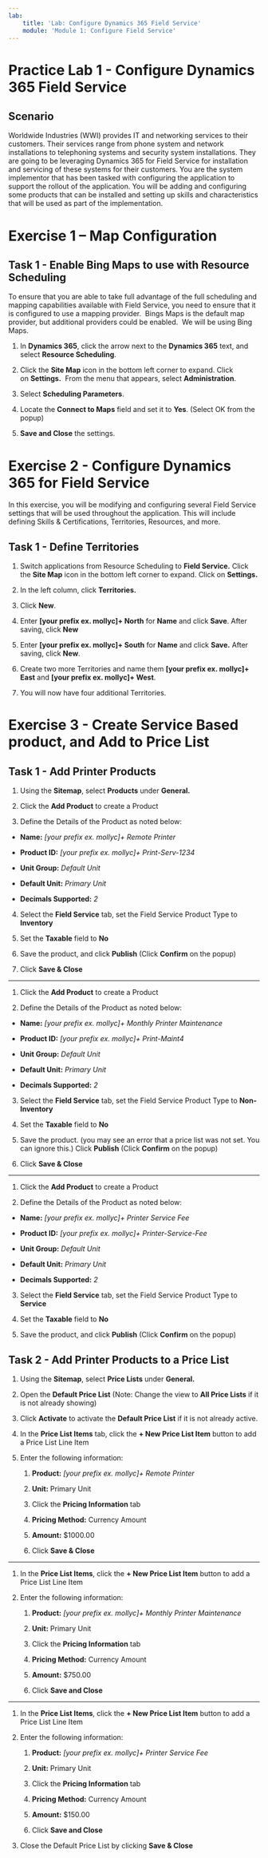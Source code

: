 ```yaml
---
lab:
    title: 'Lab: Configure Dynamics 365 Field Service'
    module: 'Module 1: Configure Field Service'
---
```


Practice Lab 1 - Configure Dynamics 365 Field Service
=====

## Scenario

Worldwide Industries (WWI) provides IT and networking services to their
customers. Their services range from phone system and network installations to
telephoning systems and security system installations. They are going to be
leveraging Dynamics 365 for Field Service for installation and servicing of
these systems for their customers. You are the system implementor that has been
tasked with configuring the application to support the rollout of the
application. You will be adding and configuring some products that can be
installed and setting up skills and characteristics that will be used as part of
the implementation.

Exercise 1 – Map Configuration 
======================================================  

## Task 1 - Enable Bing Maps to use with Resource Scheduling 

To ensure that you are able to take full advantage of the full scheduling and
mapping capabilities available with Field Service, you need to ensure that it is
configured to use a mapping provider.  Bings Maps is the default map provider,
but additional providers could be enabled.  We will be using Bing Maps. 

1.  In **Dynamics 365**, click the arrow next to the **Dynamics 365** text, and
    select **Resource Scheduling**.   

2.  Click the **Site Map** icon in the bottom left corner to
    expand. Click on **Settings.**  From the menu that
    appears, select **Administration**.   

3.  Select **Scheduling Parameters**. 

4.  Locate the **Connect to Maps** field and set it to **Yes**. (Select OK from the popup)

5.  **Save and Close** the settings.   

Exercise 2 - Configure Dynamics 365 for Field Service
=====================================================

In this exercise, you will be modifying and configuring several Field
Service settings that will be used throughout the application. This will
include defining Skills & Certifications, Territories, Resources, and more.

Task 1 - Define Territories
---------------------------

1.  Switch applications from Resource Scheduling to **Field Service.** Click the **Site Map** icon in the bottom left corner to expand.  Click on **Settings.**

2.  In the left column, click **Territories.**

3.  Click **New**.

4.  Enter **[your prefix ex. mollyc]+ North** for **Name** and click **Save**. After saving, click **New**

5.  Enter **[your prefix ex. mollyc]+ South** for **Name** and click **Save.** After saving, click
    **New**.

6.  Create two more Territories and name them **[your prefix ex. mollyc]+ East** and **[your prefix ex. mollyc]+ West**.

7.  You will now have four additional Territories.

Exercise 3 - Create Service Based product, and Add to Price List 
=================================================================

Task 1 - Add Printer Products
----------------------------

1.  Using the **Sitemap**, select **Products** under **General.**

2.  Click the **Add Product** to create a Product

3.  Define the Details of the Product as noted below:

-   **Name:** *[your prefix ex. mollyc]+ Remote Printer*

-   **Product ID:** *[your prefix ex. mollyc]+ Print-Serv-1234*

-   **Unit Group:** *Default Unit*

-   **Default Unit:** *Primary Unit*

-   **Decimals Supported:** *2*

4.  Select the **Field Service** tab, set the Field Service Product Type to
    **Inventory**

5.  Set the **Taxable** field to **No**

6.  Save the product, and click **Publish** (Click **Confirm** on the popup)

7.  Click **Save & Close**

-----------------------------------------------------------

1.  Click the **Add Product** to create a Product

2.  Define the Details of the Product as noted below:

-   **Name:** *[your prefix ex. mollyc]+ Monthly Printer Maintenance*

-   **Product ID:** *[your prefix ex. mollyc]+ Print-Maint4*

-   **Unit Group:** *Default Unit*

-   **Default Unit:** *Primary Unit*

-   **Decimals Supported:** *2*

3.  Select the **Field Service** tab, set the Field Service Product Type to
    **Non-Inventory**

4.  Set the **Taxable** field to **No**

5.  Save the product. (you may see an error that a price list was not set. You can ignore this.) Click **Publish** (Click **Confirm** on the popup)

6.  Click **Save & Close**

-----------------------------------------------------------

1.  Click the **Add Product** to create a Product

2.  Define the Details of the Product as noted below:

-   **Name:** *[your prefix ex. mollyc]+ Printer Service Fee*

-   **Product ID:** *[your prefix ex. mollyc]+ Printer-Service-Fee*

-   **Unit Group:** *Default Unit*

-   **Default Unit:** *Primary Unit*

-   **Decimals Supported:** *2*

3.  Select the **Field Service** tab, set the Field Service Product Type to
    **Service**

4.  Set the **Taxable** field to **No**

5.  Save the product, and click **Publish** (Click **Confirm** on the popup)

Task 2 - Add Printer Products to a Price List
---------------------------------------------

1.  Using the **Sitemap**, select **Price Lists** under **General.**

2.  Open the **Default Price List** (Note: Change the view to **All Price Lists** if it is not already showing)

3.  Click **Activate** to activate the **Default Price List** if it is not already active.

4.  In the **Price List Items** tab, click the **+ New Price List Item** button to add a Price List
    Line Item

5.  Enter the following information:

    1.  **Product:** *[your prefix ex. mollyc]+ Remote Printer*

    2.  **Unit:** Primary Unit
    
    3.  Click the **Pricing Information** tab

    4.  **Pricing Method:** Currency Amount

    5.  **Amount:** $1000.00
    
    6.  Click **Save & Close**
    
-----------------------------------------------------------

1.  In the **Price List Items**, click the **+ New Price List Item** button to add a Price List
    Line Item

2.  Enter the following information:

    1.  **Product:** *[your prefix ex. mollyc]+ Monthly Printer Maintenance*

    2.  **Unit:** Primary Unit
    
    3.  Click the **Pricing Information** tab

    4.  **Pricing Method:** Currency Amount

    5.  **Amount:** $750.00
    
    6.  Click **Save and Close**
    
-----------------------------------------------------------

1.  In the **Price List Items**, click the **+ New Price List Item** button to add a Price List
    Line Item

2. Enter the following information:

    1.  **Product:** *[your prefix ex. mollyc]+ Printer Service Fee*

    2.  **Unit:** Primary Unit
    
    3. Click the **Pricing Information** tab

    4.  **Pricing Method:** Currency Amount

    5.  **Amount:** $150.00
    
    6. Click **Save and Close**

3. Close the Default Price List by clicking **Save & Close**

